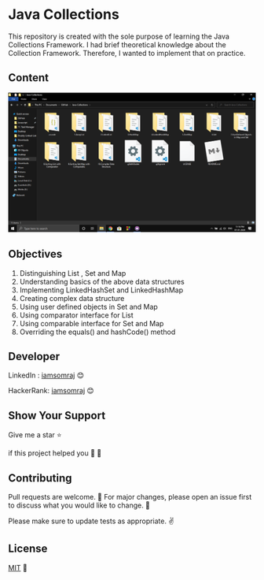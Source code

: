 # Java Collections

This repository is created with the sole purpose of learning the Java Collections Framework. I had brief theoretical knowledge about the Collection Framework. Therefore, I wanted to implement that on practice.

## Content

<img src="image.png" style="zoom:200%;"  >

## Objectives

1. Distinguishing List , Set and Map
2. Understanding basics of the above data structures
3. Implementing LinkedHashSet and LinkedHashMap
4. Creating complex data structure
5. Using user defined objects in Set and Map
6. Using comparator interface for List
7. Using comparable interface for Set and Map
8. Overriding the equals() and hashCode() method

## Developer

LinkedIn : [iamsomraj](https://www.linkedin.com/in/iamsomraj/) 😊

HackerRank: [iamsomraj](https://www.hackerrank.com/iamsomraj?hr_r=1) 😊

## Show Your Support

Give me a star ⭐

if this project helped you 👦 👧

## Contributing

Pull requests are welcome. 🤝 For major changes, please open an issue first to discuss what you would like to change. 🙏

Please make sure to update tests as appropriate. ✌

## License

[MIT](https://choosealicense.com/licenses/mit/) 📰